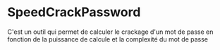 # SpeedCrackPassword
C'est un outil qui permet de calculer le crackage d'un mot de passe en fonction de la puissance de calcule et la complexité du mot de passe
